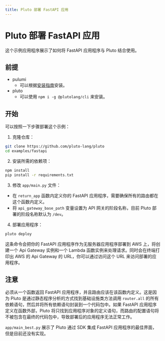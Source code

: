 ```yaml
---
title: Pluto 部署 FastAPI 应用
---
```


# Pluto 部署 FastAPI 应用

这个示例应用程序展示了如何将 FastAPI 应用程序与 Pluto 结合使用。

## 前提

- pulumi
  - 可以根据[安装指南](https://www.pulumi.com/docs/install/)安装。
- pluto
  - 可以使用 `npm i -g @plutolang/cli` 来安装。

## 开始

可以按照一下步骤部署这个示例：

1. 克隆仓库：

```bash
git clone https://github.com/pluto-lang/pluto
cd examples/fastapi
```

2. 安装所需的依赖项：

```bash
npm install
pip install -r requirements.txt
```

3. 修改 `app/main.py` 文件：

- 在 `return_app` 函数内定义你的 FastAPI 应用程序，需要确保所有的路由都在这个函数内定义。
- 将 `api_gateway_base_path` 变量设置为 API 网关的阶段名称，目前 Pluto 部署的阶段名称默认为 `/dev`。

4. 部署应用程序：

```bash
pluto deploy
```

这条命令会把你的 FastAPI 应用程序作为无服务器应用程序部署到 AWS 上，将创建一个 Api Gateway 实例和一个 Lambda 函数实例来处理请求。同时会在终端打印出 AWS 的 Api Gateway 的 URL，你可以通过访问这个 URL 来访问部署的应用程序。

## 注意

必须从一个函数返回 FastAPI 应用程序，并且路由应该在该函数内定义。这是因为 Pluto 是通过静态程序分析的方式找到基础设施类方法调用 `router.all` 的所有依赖语句，然后并将所有依赖语句封装到一个代码包中。如果 FastAPI 应用程序定义在函数外部，Pluto 将只找到应用程序对象的定义语句，而路由的配置语句将不被包含在最终的代码包中，导致部署后的应用程序无法正常工作。

`app/main_best.py` 展示了 Pluto 通过 SDK 集成 FastAPI 应用程序的最佳界面，但是目前还没有实现。
